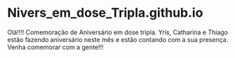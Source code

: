 # Nivers_em_dose_Tripla.github.io
Olá!!!!  Comemoração de Aniversário em dose tripla. Yris, Catharina e Thiago estão fazendo aniversário neste mês e estão contando com a sua presença. Venha comemorar com a gente!!!
